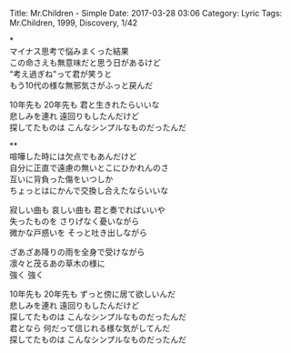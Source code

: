 Title: Mr.Children - Simple
Date: 2017-03-28 03:06
Category: Lyric
Tags: Mr.Children, 1999, Discovery, 1/42


\*  
マイナス思考で悩みまくった結果  
この命さえも無意味だと思う日があるけど  
“考え過ぎね"って君が笑うと  
もう10代の様な無邪気さがふっと戻んだ  
  
10年先も 20年先も 君と生きれたらいいな  
悲しみを連れ 遠回りもしたんだけど  
探してたものは こんなシンプルなものだったんだ  
  
\**  
喧嘩した時には欠点でもあんだけど  
自分に正直で遠慮の無いとこにひかれんのさ  
互いに背負った傷をいつしか  
ちょっとはにかんで交換し合えたならいいな  
  
寂しい曲も 哀しい曲も 君と奏でればいいや  
失ったものを さりげなく憂いながら  
微かな戸惑いを そっと吐き出しながら  
  
ざあざあ降りの雨を全身で受けながら  
凛々と茂るあの草木の様に  
強く 強く  
  
10年先も 20年先も ずっと傍に居て欲しいんだ  
悲しみを連れ 遠回りもしたんだけど  
探してたものは こんなシンプルなものだったんだ  
君となら 何だって信じれる様な気がしてんだ  
探してたものは こんなシンプルなものだったんだ  
